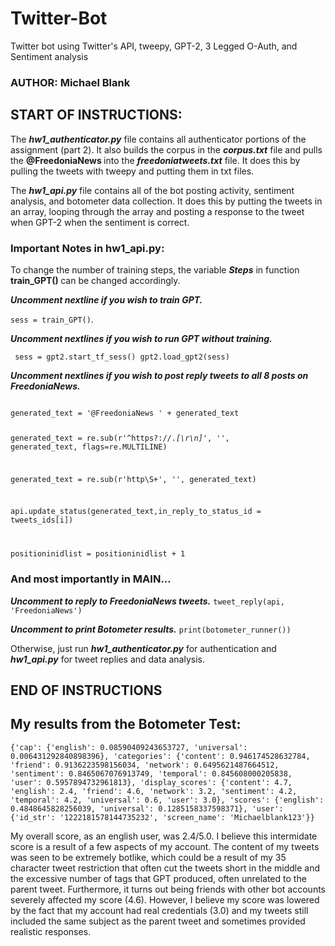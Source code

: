 # Twitter-Bot
Twitter bot using Twitter's API, tweepy, GPT-2, 3 Legged O-Auth, and Sentiment analysis
### AUTHOR: Michael Blank


## <B>START OF INSTRUCTIONS: </B>
The ***hw1_authenticator.py*** file contains all authenticator portions of the assignment (part 2). It also builds the corpus in the ***corpus.txt*** file and pulls the <B> @FreedoniaNews </B> into the ***freedoniatweets.txt*** file. It does this by pulling the tweets with tweepy and putting them in txt files.

The ***hw1_api.py*** file contains all of the bot posting activity, sentiment analysis, and botometer data collection. It does this by putting the tweets in an array, looping through the array and posting a response to the tweet when GPT-2 when the sentiment is correct.


### Important Notes in hw1_api.py:

 To change the number of training steps, the variable ***Steps*** in function <B> train_GPT() </B> can be changed accordingly.

***Uncomment nextline if you wish to train GPT.***
            
<code>sess = train_GPT()</code>.


***Uncomment nextlines if you wish to run GPT without training.***

<code> sess = gpt2.start_tf_sess()
gpt2.load_gpt2(sess) </code>


***Uncomment nextlines if you wish to post reply tweets to all 8 posts on FreedoniaNews.***

<code>
generated_text = '@FreedoniaNews ' + generated_text

generated_text = re.sub(r'^https?:\/\/.*[\r\n]*', '', generated_text, flags=re.MULTILINE)

generated_text = re.sub(r'http\S+', '', generated_text)

api.update_status(generated_text,in_reply_to_status_id = tweets_ids[i])

positioninidlist = positioninidlist + 1 </code>

### And most importantly in MAIN...

***Uncomment to reply to FreedoniaNews tweets.***
<code>tweet_reply(api, 'FreedoniaNews')</code>

***Uncomment to print Botometer results.***
<code>print(botometer_runner())</code>

Otherwise, just run ***hw1_authenticator.py*** for authentication and ***hw1_api.py*** for tweet replies and data analysis.

## <B> END OF INSTRUCTIONS </B>


## My results from the Botometer Test:

    {'cap': {'english': 0.08590409243653727, 'universal': 0.006431292840898396}, 'categories': {'content': 0.946174528632784, 'friend': 0.9136223598156034, 'network': 0.6495621487664512, 'sentiment': 0.8465067076913749, 'temporal': 0.845608000205838, 'user': 0.5957894732961813}, 'display_scores': {'content': 4.7, 'english': 2.4, 'friend': 4.6, 'network': 3.2, 'sentiment': 4.2, 'temporal': 4.2, 'universal': 0.6, 'user': 3.0}, 'scores': {'english': 0.4848645828256039, 'universal': 0.1285158337598371}, 'user': {'id_str': '1222181578144735232', 'screen_name': 'Michaelblank123'}}

My overall score, as an english user, was 2.4/5.0. I believe this intermidate score is a result of a few aspects of my account. The content of my tweets was seen to be extremely botlike, which could be a result of my 35 character tweet restriction that often cut the tweets short in the middle and the excessive number of tags that GPT produced, often unrelated to the parent tweet. Furthermore, it turns out being friends with other bot accounts severely affected my score (4.6). However, I believe my score was lowered by the fact that my account had real credentials (3.0) and my tweets still included the same subject as the parent tweet and sometimes provided realistic responses.


